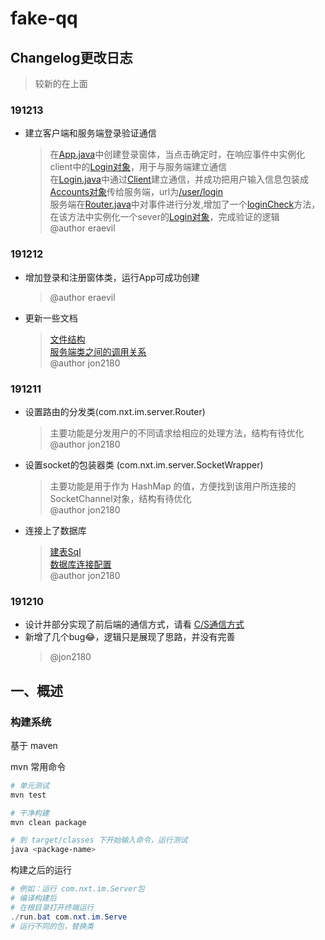 # fake-qq

## Changelog更改日志

> 较新的在上面

### 191213

- 建立客户端和服务端登录验证通信
  > 在[App.java](#%e7%9b%ae%e5%bd%95%e7%bb%93%e6%9e%84)中创建登录窗体，当点击确定时，在响应事件中实例化client中的[Login对象](#%e7%9b%ae%e5%bd%95%e7%bb%93%e6%9e%84)，用于与服务端建立通信\
  > 在[Login.java](#%e7%9b%ae%e5%bd%95%e7%bb%93%e6%9e%84)中通过[Client](#%e7%9b%ae%e5%bd%95%e7%bb%93%e6%9e%84)建立通信，并成功把用户输入信息包装成[Accounts对象](#%e7%9b%ae%e5%bd%95%e7%bb%93%e6%9e%84)传给服务端，url为[/user/login](#%e7%9b%ae%e5%bd%95%e7%bb%93%e6%9e%84)\
  > 服务端在[Router.java](#%e7%9b%ae%e5%bd%95%e7%bb%93%e6%9e%84)中对事件进行分发,增加了一个[loginCheck](#%e7%9b%ae%e5%bd%95%e7%bb%93%e6%9e%84)方法，在该方法中实例化一个sever的[Login对象](#%e7%9b%ae%e5%bd%95%e7%bb%93%e6%9e%84)，完成验证的逻辑\
  > @author eraevil

### 191212

- 增加登录和注册窗体类，运行App可成功创建
  > @author eraevil
- 更新一些文档
  > [文件结构](#%e7%9b%ae%e5%bd%95%e7%bb%93%e6%9e%84)\
  > [服务端类之间的调用关系](#%e6%9c%8d%e5%8a%a1%e7%ab%af%e7%b1%bb%e9%97%b4%e8%b0%83%e7%94%a8%e5%85%b3%e7%b3%bb)\
  > @author jon2180

### 191211

- 设置路由的分发类(com.nxt.im.server.Router) 
  > 主要功能是分发用户的不同请求给相应的处理方法，结构有待优化\
  > @author jon2180
- 设置socket的包装器类 (com.nxt.im.server.SocketWrapper) 
  > 主要功能是用于作为 HashMap 的值，方便找到该用户所连接的SocketChannel对象，结构有待优化\
  > @author jon2180
- 连接上了数据库
  > [建表Sql](./sql/v191208.1.sql)\
  > [数据库连接配置](./src/main/java/com/nxt/im/config/Database.java)\
  > @author jon2180

### 191210

- 设计并部分实现了前后端的通信方式，请看 [C/S通信方式](#cs-%e9%80%9a%e4%bf%a1%e6%96%b9%e5%bc%8f)
- 新增了几个bug😂，逻辑只是展现了思路，并没有完善
  > @jon2180


## 一、概述

### 构建系统

基于 maven

mvn 常用命令

```bash
# 单元测试
mvn test

# 干净构建
mvn clean package

# 到 target/classes 下开始输入命令，运行测试
java <package-name>
```

构建之后的运行

```powershell
# 例如：运行 com.nxt.im.Server包
# 编译构建后
# 在根目录打开终端运行
./run.bat com.nxt.im.Serve
# 运行不同的包，替换类
